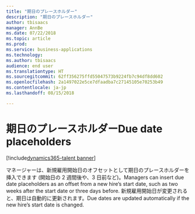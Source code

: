```yaml
---
title: "期日のプレースホルダー"
description: "期日のプレースホルダー"
author: tbisaacs
manager: AnnBe
ms.date: 07/22/2018
ms.topic: article
ms.prod: 
ms.service: business-applications
ms.technology: 
ms.author: tbisaacs
audience: end user
ms.translationtype: HT
ms.sourcegitcommit: 62ff356275ffd55047573b9224fb7c94df8dd602
ms.openlocfilehash: 2a1497022e5ce7dfaadba7c27145105e70253b49
ms.contentlocale: ja-jp
ms.lasthandoff: 08/15/2018

---
```


#  <a name="due-date-placeholders"></a><span data-ttu-id="494ff-103">期日のプレースホルダー</span><span class="sxs-lookup"><span data-stu-id="494ff-103">Due date placeholders</span></span>

[!include[dynamics365-talent banner](../../includes/dynamics365-talent.md)]



<span data-ttu-id="494ff-104">マネージャーは、新規雇用開始日のオフセットとして期日のプレースホルダーを挿入できます (開始日の 2 週間後や、3 日前など)。</span><span class="sxs-lookup"><span data-stu-id="494ff-104">Managers can insert due date placeholders as an offset from a new hire’s start date, such as two weeks after the start date or three days before.</span></span> <span data-ttu-id="494ff-105">新規雇用開始日が変更されると、期日は自動的に更新されます。</span><span class="sxs-lookup"><span data-stu-id="494ff-105">Due dates are updated automatically if the new hire’s start date is changed.</span></span>

